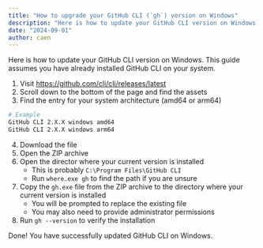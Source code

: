 ```yaml
---
title: "How to upgrade your GitHub CLI (`gh`) version on Windows"
description: "Here is how to update your GitHub CLI version on Windows."
date: "2024-09-01"
author: caen
---
```


Here is how to update your GitHub CLI version on Windows. This guide assumes you have already installed GitHub CLI on your system.

1. Visit https://github.com/cli/cli/releases/latest
2. Scroll down to the bottom of the page and find the assets
3. Find the entry for your system architecture (amd64 or arm64)

```bash
# Example
GitHub CLI 2.X.X windows amd64
GitHub CLI 2.X.X windows arm64
```

4. Download the file
5. Open the ZIP archive
6. Open the director where your current version is installed
   - This is probably `C:\Program Files\GitHub CLI`
   - Run `where.exe gh` to find the path if you are unsure
7. Copy the `gh.exe` file from the ZIP archive to the directory where your current version is installed
   - You will be prompted to replace the existing file
   - You may also need to provide administrator permissions
8. Run `gh --version` to verify the installation

Done! You have successfully updated GitHub CLI on Windows.
